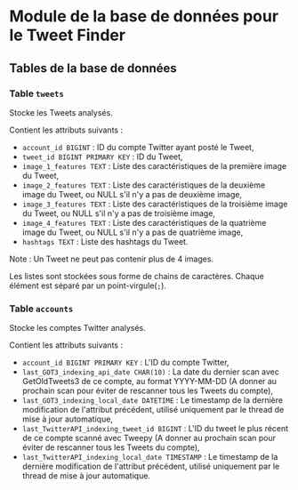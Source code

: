 # Module de la base de données pour le Tweet Finder

## Tables de la base de données

### Table `tweets`

Stocke les Tweets analysés.

Contient les attributs suivants :
* `account_id BIGINT` : ID du compte Twitter ayant posté le Tweet,
* `tweet_id BIGINT PRIMARY KEY` : ID du Tweet,
* `image_1_features TEXT` : Liste des caractéristiques de la première image du Tweet,
* `image_2_features TEXT` : Liste des caractéristiques de la deuxième image du Tweet, ou NULL s'il n'y a pas de deuxième image,
* `image_3_features TEXT` : Liste des caractéristiques de la troisième image du Tweet, ou NULL s'il n'y a pas de troisième image,
* `image_4_features TEXT` : Liste des caractéristiques de la quatrième image du Tweet, ou NULL s'il n'y a pas de quatrième image,
* `hashtags TEXT` : Liste des hashtags du Tweet.

Note : Un Tweet ne peut pas contenir plus de 4 images.

Les listes sont stockées sous forme de chains de caractères. Chaque élément est séparé par un point-virgule(`;`).

### Table `accounts`

Stocke les comptes Twitter analysés.

Contient les attributs suivants :
* `account_id BIGINT PRIMARY KEY` : L'ID du compte Twitter,
* `last_GOT3_indexing_api_date CHAR(10)` : La date du dernier scan avec GetOldTweets3 de ce compte, au format YYYY-MM-DD (A donner au prochain scan pour éviter de rescanner tous les Tweets du compte),
* `last_GOT3_indexing_local_date DATETIME` : Le timestamp de la dernière modification de l'attribut précédent, utilisé uniquement par le thread de mise à jour automatique,
* `last_TwitterAPI_indexing_tweet_id BIGINT` : L'ID du tweet le plus récent de ce compte scanné avec Tweepy (A donner au prochain scan pour éviter de rescanner tous les Tweets du compte),
* `last_TwitterAPI_indexing_local_date TIMESTAMP` : Le timestamp de la dernière modification de l'attribut précédent, utilisé uniquement par le thread de mise à jour automatique.
